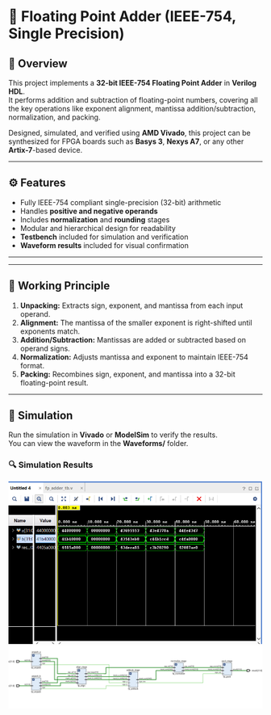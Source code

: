 # 🧮 Floating Point Adder (IEEE-754, Single Precision)

## 📘 Overview
This project implements a **32-bit IEEE-754 Floating Point Adder** in **Verilog HDL**.  
It performs addition and subtraction of floating-point numbers, covering all the key operations like exponent alignment, mantissa addition/subtraction, normalization, and packing.

Designed, simulated, and verified using **AMD Vivado**, this project can be synthesized for FPGA boards such as **Basys 3**, **Nexys A7**, or any other **Artix-7**-based device.

---

## ⚙️ Features
- Fully IEEE-754 compliant single-precision (32-bit) arithmetic  
- Handles **positive and negative operands**  
- Includes **normalization** and **rounding** stages  
- Modular and hierarchical design for readability  
- **Testbench** included for simulation and verification  
- **Waveform results** included for visual confirmation  

---

---

## 🧠 Working Principle
1. **Unpacking:** Extracts sign, exponent, and mantissa from each input operand.  
2. **Alignment:** The mantissa of the smaller exponent is right-shifted until exponents match.  
3. **Addition/Subtraction:** Mantissas are added or subtracted based on operand signs.  
4. **Normalization:** Adjusts mantissa and exponent to maintain IEEE-754 format.  
5. **Packing:** Recombines sign, exponent, and mantissa into a 32-bit floating-point result.

---

## 🧪 Simulation
Run the simulation in **Vivado** or **ModelSim** to verify the results.  
You can view the waveform in the **Waveforms/** folder.

### 🔍 Simulation Results
![Waveform](img/waveform.png)
![Alignment Stage](img/schemetics.png)

